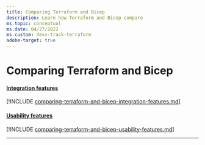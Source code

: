 ```yaml
---
title: Comparing Terraform and Bicep
description: Learn how Terraform and Bicep compare 
ms.topic: conceptual
ms.date: 04/27/2022
ms.custom: devx-track-terraform
adobe-target: true
---
```


# Comparing Terraform and Bicep

#### [Integration features](#tab/comparing-bicep-terraform-integration-features)

[!INCLUDE [comparing-terraform-and-bicep-integration-features.md](../includes/comparing-terraform-and-bicep-integration-features.md)]

#### [Usability features](#tab/comparing-bicep-terraform-usability-features)

[!INCLUDE [comparing-terraform-and-bicep-usability-features.md](../includes/comparing-terraform-and-bicep-usability-features.md)]

---
